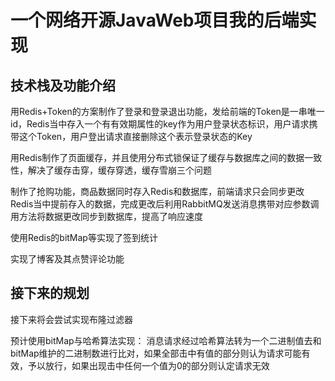 # 一个网络开源JavaWeb项目我的后端实现

## 技术栈及功能介绍

用Redis+Token的方案制作了登录和登录退出功能，发给前端的Token是一串唯一id，Redis当中存入一个有有效期属性的key作为用户登录状态标识，用户请求携带这个Token，用户登出请求直接删除这个表示登录状态的Key

用Redis制作了页面缓存，并且使用分布式锁保证了缓存与数据库之间的数据一致性，解决了缓存击穿，缓存穿透，缓存雪崩三个问题

制作了抢购功能，商品数据同时存入Redis和数据库，前端请求只会同步更改Redis当中提前存入的数据，完成更改后利用RabbitMQ发送消息携带对应参数调用方法将数据更改同步到数据库，提高了响应速度

使用Redis的bitMap等实现了签到统计

实现了博客及其点赞评论功能

## 接下来的规划

接下来将会尝试实现布隆过滤器

预计使用bitMap与哈希算法实现：
        消息请求经过哈希算法转为一个二进制值去和bitMap维护的二进制数进行比对，如果全部击中有值的部分则认为请求可能有效，予以放行，如果出现击中任何一个值为0的部分则认定请求无效
